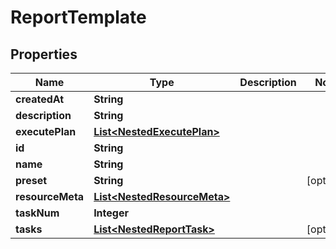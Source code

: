

# ReportTemplate


## Properties

Name | Type | Description | Notes
------------ | ------------- | ------------- | -------------
**createdAt** | **String** |  | 
**description** | **String** |  | 
**executePlan** | [**List&lt;NestedExecutePlan&gt;**](NestedExecutePlan.md) |  | 
**id** | **String** |  | 
**name** | **String** |  | 
**preset** | **String** |  |  [optional]
**resourceMeta** | [**List&lt;NestedResourceMeta&gt;**](NestedResourceMeta.md) |  | 
**taskNum** | **Integer** |  | 
**tasks** | [**List&lt;NestedReportTask&gt;**](NestedReportTask.md) |  |  [optional]



